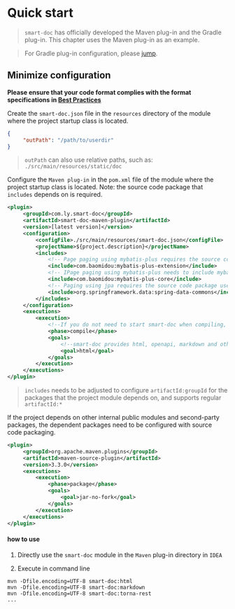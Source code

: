 # Quick start

> `smart-doc` has officially developed the Maven plug-in and the Gradle plug-in. This chapter uses the Maven plug-in as an example.

> For Gradle plug-in configuration, please [jump](plugins/gradle).


## Minimize configuration
**Please ensure that your code format complies with the format specifications in [Best Practices](bestPractice)**

Create the `smart-doc.json` file in the `resources` directory of the module where the project startup class is located.
```json
{
     "outPath": "/path/to/userdir"
}

```
> `outPath` can also use relative paths, such as: `./src/main/resources/static/doc`


Configure the `Maven plug-in` in the `pom.xml` file of the module where the project startup class is located. Note: the source code package that `includes` depends on is required.
```xml
<plugin>
     <groupId>com.ly.smart-doc</groupId>
     <artifactId>smart-doc-maven-plugin</artifactId>
     <version>[latest version]</version>
     <configuration>
         <configFile>./src/main/resources/smart-doc.json</configFile>
         <projectName>${project.description}</projectName>
         <includes>
             <!-- Page paging using mybatis-plus requires the source code package used by include -->
             <include>com.baomidou:mybatis-plus-extension</include>
             <!-- IPage paging using mybatis-plus needs to include mybatis-plus-core-->
             <include>com.baomidou:mybatis-plus-core</include>
             <!-- Paging using jpa requires the source code package used by include -->
             <include>org.springframework.data:spring-data-commons</include>
         </includes>
     </configuration>
     <executions>
         <execution>
             <!--If you do not need to start smart-doc when compiling, comment out phase-->
             <phase>compile</phase>
             <goals>
                 <!--smart-doc provides html, openapi, markdown and other goals, which can be configured as needed-->
                 <goal>html</goal>
             </goals>
         </execution>
     </executions>
</plugin>

```
> `includes` needs to be adjusted to configure `artifactId:groupId` for the packages that the project module depends on, and supports regular `artifactId:*`


If the project depends on other internal public modules and second-party packages, the dependent packages need to be configured with source code packaging.
```xml
<plugin>
     <groupId>org.apache.maven.plugins</groupId>
     <artifactId>maven-source-plugin</artifactId>
     <version>3.3.0</version>
     <executions>
         <execution>
             <phase>package</phase>
             <goals>
                 <goal>jar-no-fork</goal>
             </goals>
         </execution>
     </executions>
</plugin>
```

#### how to use
1. Directly use the `smart-doc` module in the `Maven` plug-in directory in `IDEA`

2. Execute in command line
```shell
mvn -Dfile.encoding=UTF-8 smart-doc:html
mvn -Dfile.encoding=UTF-8 smart-doc:markdown
mvn -Dfile.encoding=UTF-8 smart-doc:torna-rest
...
```